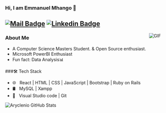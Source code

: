 ### Hi, I am Emmanuel Mhango 👋

<!--
**emmanuellmhango/emmanuellmhango** is a ✨ _special_ ✨ repository because its `README.md` (this file) appears on your GitHub profile.

Here are some ideas to get you started:

- 🔭 I’m currently working on ...
- 🌱 I’m currently learning ...
- 👯 I’m looking to collaborate on ...
- 🤔 I’m looking for help with ...
- 💬 Ask me about ...
- 📫 How to reach me: ...
- 😄 Pronouns: ...
- ⚡ Fun fact: ...
-->
[![Mail Badge](https://img.shields.io/badge/-emmanuellmhango@gmail.com-c14438?style=flat&logo=Gmail&logoColor=white&link=mailto:emmanuellmhango@gmail.com)](mailto:emmanuellmhango@gmail.com)
[![Linkedin Badge](https://img.shields.io/badge/-Emmanuel%20Mhango-blue?style=flat-square&logo=Linkedin&logoColor=white&link=https://www.linkedin.com/in/emmanuel-mhango-421504a4/)](https://www.linkedin.com/in/emmanuel-mhango-421504a4/)
---
<img align="right" alt="GIF" src="https://raw.githubusercontent.com/JoeyBling/JoeyBling/master/pic/pusheencode.gif" />

### About Me

- A Computer Science Masters Student. & Open Source enthusiast.
- Microsoft PowerBI Enthusiast
- Fun fact: Data Analysis📊

###🛠 Tech Stack</h3>

- 🌐 &nbsp; React | HTML | CSS | JavaScript | Bootstrap | Ruby on Rails
- 🛢 &nbsp; MySQL | Xampp
- 🔧 &nbsp; Visual Studio code | Git

![Aryclenio GitHub Stats](https://github-readme-stats.vercel.app/api?username=emmanuellmhango&show_icons=true)
